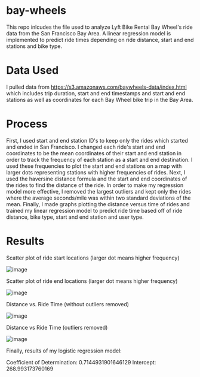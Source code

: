 # bay-wheels
This repo inlcudes the file used to analyze Lyft Bike Rental Bay Wheel's ride data from the San Francisco Bay Area.
A linear regression model is implemented to predict ride times depending on ride distance, start and end stations and bike type.

# Data Used
I pulled data from https://s3.amazonaws.com/baywheels-data/index.html which includes trip duration, start and end timestamps and start and end stations as well as coordinates for each Bay Wheel bike trip in the Bay Area.

# Process
First, I used start and end station ID's to keep only the rides which started and ended in San Francisco. I changed each ride's start and end coordinates to be the mean coordinates of their start and end station in order to track the frequency of each station as a start and end destination. I used these frequencies to plot the start and end stations on a map with larger dots representing stations with higher frequencies of rides. Next, I used the haversine distance formula and the start and end coordinates of the rides to find the distance of the ride. In order to make my regression model more effective, I removed the largest outliers and kept only the rides where the average seconds/mile was within two standard deviations of the mean. Finally, I made graphs plotting the distance versus time of rides and trained my linear regression model to predict ride time based off of ride distance, bike type, start and end station and user type.

# Results

Scatter plot of ride start locations (larger dot means higher frequency)

![image](https://user-images.githubusercontent.com/122834710/214666727-33a511e3-8004-4242-90db-bd541255fac6.png)

Scatter plot of ride end locations (larger dot means higher frequency)

![image](https://user-images.githubusercontent.com/122834710/214666660-1fde2285-e2ee-4584-95db-d1aefe2fd033.png)

Distance vs. Ride Time (without outliers removed)

![image](https://user-images.githubusercontent.com/122834710/214666074-71eb19f7-8bff-4a0a-a4a0-747b2379a737.png)

Distance vs Ride Time (outliers removed)

![image](https://user-images.githubusercontent.com/122834710/214666314-86307c0a-3a04-442d-a186-4bcbbf8bcf63.png)

Finally, results of my logistic regression model:

Coefficient of Determination: 0.7144931901646129
Intercept: 268.993173760169


